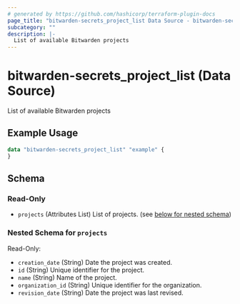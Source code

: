 ```yaml
---
# generated by https://github.com/hashicorp/terraform-plugin-docs
page_title: "bitwarden-secrets_project_list Data Source - bitwarden-secrets"
subcategory: ""
description: |-
  List of available Bitwarden projects
---
```


# bitwarden-secrets_project_list (Data Source)

List of available Bitwarden projects

## Example Usage

```terraform
data "bitwarden-secrets_project_list" "example" {
}
```

<!-- schema generated by tfplugindocs -->
## Schema

### Read-Only

- `projects` (Attributes List) List of projects. (see [below for nested schema](#nestedatt--projects))

<a id="nestedatt--projects"></a>
### Nested Schema for `projects`

Read-Only:

- `creation_date` (String) Date the project was created.
- `id` (String) Unique identifier for the project.
- `name` (String) Name of the project.
- `organization_id` (String) Unique identifier for the organization.
- `revision_date` (String) Date the project was last revised.

